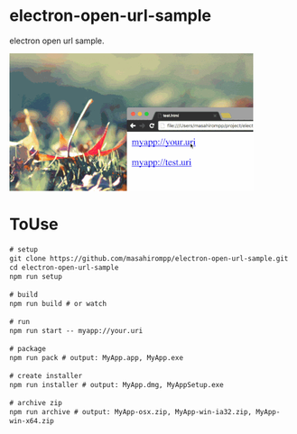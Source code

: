 # electron-open-url-sample
electron open url sample.

![sample.gif](./sample.gif)

# ToUse

```shell
# setup
git clone https://github.com/masahirompp/electron-open-url-sample.git
cd electron-open-url-sample
npm run setup

# build
npm run build # or watch

# run
npm run start -- myapp://your.uri

# package
npm run pack # output: MyApp.app, MyApp.exe

# create installer
npm run installer # output: MyApp.dmg, MyAppSetup.exe

# archive zip
npm run archive # output: MyApp-osx.zip, MyApp-win-ia32.zip, MyApp-win-x64.zip

```
